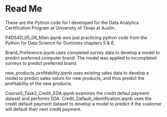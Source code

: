 # Read Me
These are the Python code for I developed for the Data Analytics Certification Program at University of Texas at Austin.
 	
P4DS4D_05_06_Mian.ipynb was just practicing python code from the Python for Data Science for Dummies chapters 5 & 6.

Brand_Preference.ipynb uses completed survey data to develop a model to predict preferred computer brand.
The model was applied to incompleted surveys to predict preferred brand.

new_products_profitability.ipynb uses existing sales data to develop a model to predict sales volum for new 
products, and thus predict the profitability of the new products. 
  
Course5_Task2_Credit_EDA.ipynb examines the credit defaul payment dataset and performs EDA.
Credit_Default_Identification.ipynb uses the credit default payment dataset to develop a model to predict
if the customer will default their next credit payment.

	
